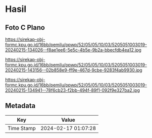 # Hasil

## Foto C Plano

https://sirekap-obj-formc.kpu.go.id/16bb/pemilu/ppwp/52/05/05/10/03/5205051003019-20240215-134026--f8ae1ee6-5e5c-4b5e-9b2a-bbecfdb4ea12.jpg

https://sirekap-obj-formc.kpu.go.id/16bb/pemilu/ppwp/52/05/05/10/03/5205051003019-20240215-143156--02b858e9-ff9e-467d-9cbe-9283f4ab9930.jpg

https://sirekap-obj-formc.kpu.go.id/16bb/pemilu/ppwp/52/05/05/10/03/5205051003019-20240215-134941--78f6cb23-f2bb-494f-89f1-092f9e327ba2.jpg


## Metadata

| Key        | Value               |
| ---------- | ------------------- |
| Time Stamp | 2024-02-17 01:07:28 |



